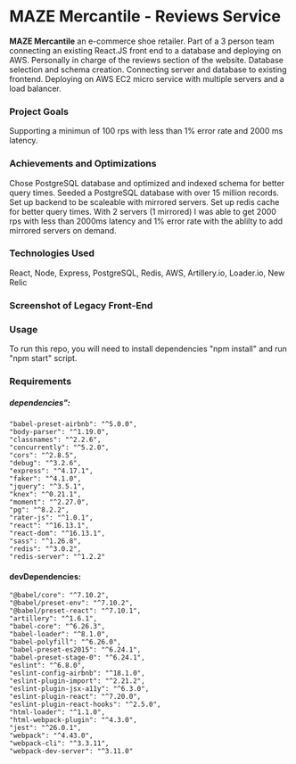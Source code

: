# MAZE Mercantile - Reviews Service

**MAZE Mercantile** an e-commerce shoe retailer.
Part of a 3 person team connecting an existing React.JS front end to a database and deploying on AWS.
Personally in charge of the reviews section of the website.
Database selection and schema creation.
Connecting server and database to existing frontend.
Deploying on AWS EC2 micro service with multiple servers and a load balancer.

### Project Goals
Supporting a minimun of 100 rps with less than 1% error rate and 2000 ms latency.

### Achievements and Optimizations
Chose PostgreSQL database and optimized and indexed schema for better query times.
Seeded a PostgreSQL database with over 15 million records.
Set up backend to be scaleable with mirrored servers.
Set up redis cache for better query times.
With 2 servers (1 mirrored) I was able to get 2000 rps with less than 2000ms latency and 1% error rate with the ablilty to add mirrored servers on demand.

### Technologies Used
React, Node, Express, PostgreSQL, Redis, AWS, Artillery.io, Loader.io, New Relic

### Screenshot of Legacy Front-End


### Usage
To run this repo, you will need to install dependencies "npm install" and run "npm start" script.

### Requirements
##### dependencies":
    "babel-preset-airbnb": "^5.0.0",
    "body-parser": "^1.19.0",
    "classnames": "^2.2.6",
    "concurrently": "^5.2.0",
    "cors": "^2.8.5",
    "debug": "^3.2.6",
    "express": "^4.17.1",
    "faker": "^4.1.0",
    "jquery": "^3.5.1",
    "knex": "^0.21.1",
    "moment": "^2.27.0",
    "pg": "^8.2.2",
    "rater-js": "^1.0.1",
    "react": "^16.13.1",
    "react-dom": "^16.13.1",
    "sass": "^1.26.8",
    "redis": "^3.0.2",
    "redis-server": "^1.2.2"

#### devDependencies:
    "@babel/core": "^7.10.2",
    "@babel/preset-env": "^7.10.2",
    "@babel/preset-react": "^7.10.1",
    "artillery": "^1.6.1",
    "babel-core": "^6.26.3",
    "babel-loader": "^8.1.0",
    "babel-polyfill": "^6.26.0",
    "babel-preset-es2015": "^6.24.1",
    "babel-preset-stage-0": "^6.24.1",
    "eslint": "^6.8.0",
    "eslint-config-airbnb": "^18.1.0",
    "eslint-plugin-import": "^2.21.2",
    "eslint-plugin-jsx-a11y": "^6.3.0",
    "eslint-plugin-react": "^7.20.0",
    "eslint-plugin-react-hooks": "^2.5.0",
    "html-loader": "^1.1.0",
    "html-webpack-plugin": "^4.3.0",
    "jest": "^26.0.1",
    "webpack": "^4.43.0",
    "webpack-cli": "^3.3.11",
    "webpack-dev-server": "^3.11.0"



